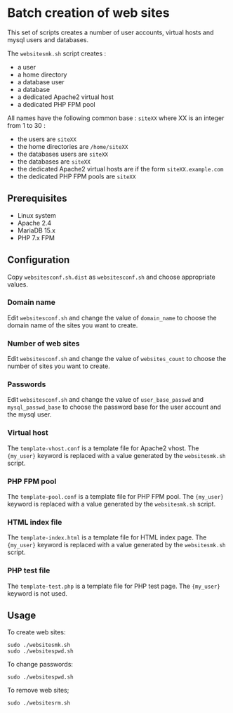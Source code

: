 # Batch creation of web sites

This set of scripts creates a number of user accounts, virtual hosts and mysql users and databases.

The `websitesmk.sh` script creates :

- a user
- a home directory
- a database user
- a database
- a dedicated Apache2 virtual host
- a dedicated PHP FPM pool

All names have the following common base : `siteXX` where XX is an integer from 1 to 30 :

- the users are `siteXX`
- the home directories are `/home/siteXX`
- the databases users are `siteXX`
- the databases are `siteXX`
- the dedicated Apache2 virtual hosts are if the form `siteXX.example.com`
- the dedicated PHP FPM pools are `siteXX`

## Prerequisites

- Linux system
- Apache 2.4
- MariaDB 15.x
- PHP 7.x FPM

## Configuration

Copy `websitesconf.sh.dist` as `websitesconf.sh` and choose appropriate values.

### Domain name

Edit `websitesconf.sh` and change the value of `domain_name` to choose the domain name of the sites you want to create.

### Number of web sites

Edit `websitesconf.sh` and change the value of `websites_count` to choose the number of sites you want to create.

### Passwords

Edit `websitesconf.sh` and change the value of `user_base_passwd` and `mysql_passwd_base` to choose the password base for the user account and the mysql user.

### Virtual host

The `template-vhost.conf` is a template file for Apache2 vhost.
The `{my_user}` keyword is replaced with a value generated by the `websitesmk.sh` script.

### PHP FPM pool

The `template-pool.conf` is a template file for PHP FPM pool.
The `{my_user}` keyword is replaced with a value generated by the `websitesmk.sh` script.

### HTML index file

The `template-index.html` is a template file for HTML index page.
The `{my_user}` keyword is replaced with a value generated by the `websitesmk.sh` script.

### PHP test file

The `template-test.php` is a template file for PHP test page.
The `{my_user}` keyword is not used.

## Usage

To create web sites:

	sudo ./websitesmk.sh
	sudo ./websitespwd.sh

To change passwords:

	sudo ./websitespwd.sh

To remove web sites;

	sudo ./websitesrm.sh

